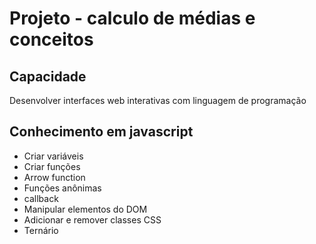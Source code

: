 # Projeto - calculo de médias e conceitos
## Capacidade
Desenvolver interfaces web
interativas com linguagem de programação
## Conhecimento em javascript
- Criar variáveis
- Criar funções
- Arrow function
- Funções anônimas
- callback
- Manipular elementos do DOM
- Adicionar e remover classes CSS
- Ternário
